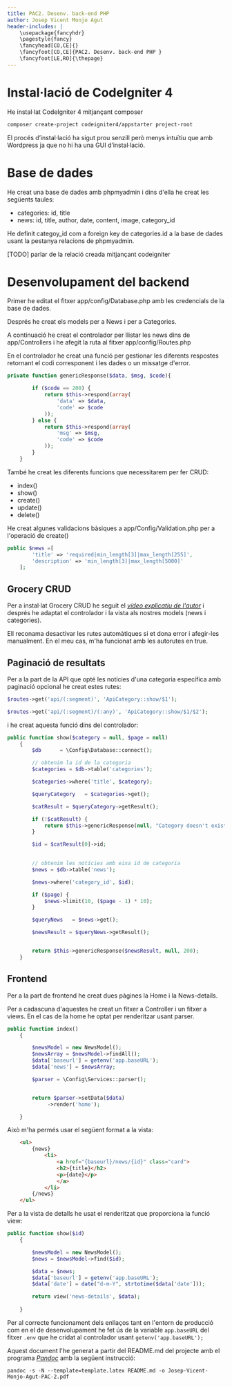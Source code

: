 ```yaml
---
title: PAC2. Desenv. back-end PHP 
author: Josep Vicent Monjo Agut
header-includes: |
    \usepackage{fancyhdr}
    \pagestyle{fancy}
    \fancyhead[CO,CE]{}
    \fancyfoot[CO,CE]{PAC2. Desenv. back-end PHP }
    \fancyfoot[LE,RO]{\thepage}
---
```


# Instal·lació de CodeIgniter 4

He instal·lat CodeIgniter 4 mitjançant composer

```bash
composer create-project codeigniter4/appstarter project-root
```

El procés d’instal·lació ha sigut prou senzill però menys intuïtiu que amb Wordpress ja que no hi ha una GUI d’instal·lació.

# Base de dades

He creat una base de dades amb phpmyadmin i dins d'ella he creat les següents taules:

- categories: id, title
- news: id, title, author, date, content, image, category_id

He definit categoy_id com a foreign key de categories.id a la base de dades usant la pestanya relacions de phpmyadmin.

[TODO] parlar de la relació creada mitjançant codeigniter

# Desenvolupament del backend

Primer he editat el fitxer app/config/Database.php amb les credencials de la base de dades.

Després he creat els models per a News i per a Categories.

A continuació he creat el controlador per llistar les news dins de app/Controllers i he afegit la ruta al fitxer app/config/Routes.php

En el controlador he creat una funció per gestionar les diferents respostes retornant el codi corresponent i les dades o un missatge d'error.

```php
private function genericResponse($data, $msg, $code){

        if ($code == 200) {
            return $this->respond(array(
                'data' => $data,
                'code' => $code
            ));
        } else {
            return $this->respond(array(
                'msg' => $msg,
                'code' => $code
            ));
        }
    }
```

També he creat les diferents funcions que necessitarem per fer CRUD:

- index()
- show()
- create()
- update()
- delete()

He creat algunes validacions bàsiques a app/Config/Validation.php per a l'operació de create()

```php
public $news =[
        'title' => 'required|min_length[3]|max_length[255]',
        'description' => 'min_length[3]|max_length[5000]'
    ];
```

## Grocery CRUD

Per a instal·lat Grocery CRUD he seguit el [_vídeo explicatiu de l'autor_](https://www.youtube.com/watch?v=h-1q3IItG0I&t=308s&ab_channel=HappyDevelopers) i després he adaptat el controlador i la vista als nostres models (news i categories).

Ell reconama desactivar les rutes automàtiques si et dona error i afegir-les manualment. En el meu cas, m'ha funcionat amb les autorutes en true.


## Paginació de resultats
Per a la part de la API que opté les notícies d'una categoria específica amb paginació opcional he creat estes rutes:

```php
$routes->get('api/(:segment)', 'ApiCategory::show/$1');

$routes->get('api/(:segment)/(:any)', 'ApiCategory::show/$1/$2');

```


i he creat aquesta funció dins del controlador:

```php
public function show($category = null, $page = null)
    {
        $db      = \Config\Database::connect();

        // obtenim la id de la categoria
        $categories = $db->table('categories');

        $categories->where('title', $category);

        $queryCategory   = $categories->get();

        $catResult = $queryCategory->getResult();

        if (!$catResult) {
            return $this->genericResponse(null, "Category doesn't exist", 404);
        }

        $id = $catResult[0]->id;

        
        // obtenim les notícies amb eixa id de categoria
        $news = $db->table('news');

        $news->where('category_id', $id);

        if ($page) {
            $news->limit(10, ($page - 1) * 10);
        }

        $queryNews   = $news->get();

        $newsResult = $queryNews->getResult();


        return $this->genericResponse($newsResult, null, 200);
    }
```

## Frontend

Per a la part de frontend he creat dues pàgines la Home i la News-details.

Per a cadascuna d'aquestes he creat un fitxer a Controller i un fitxer a views. En el cas de la home he optat per renderitzar usant parser.

```php
public function index()
	{

		$newsModel = new NewsModel();
		$newsArray = $newsModel->findAll();
		$data['baseurl'] = getenv('app.baseURL');
		$data['news'] = $newsArray;

		$parser = \Config\Services::parser();


		return $parser->setData($data)
             ->render('home');

    }
```
Això m'ha permés usar el següent format a la vista:

```html
    <ul>
        {news}
            <li>
                <a href="{baseurl}/news/{id}" class="card">
                <h2>{title}</h2>
                <p>{date}</p>
                </a>
            </li>
        {/news}
    </ul>
```

Per a la vista de detalls he usat el renderitzat que proporciona la funció view:

```php
public function show($id)
	{

		$newsModel = new NewsModel();
		$news = $newsModel->find($id);

		$data = $news;
		$data['baseurl'] = getenv('app.baseURL');
		$data['date'] = date("d-m-Y", strtotime($data['date']));

		return view('news-details', $data);
			 
    }
```

Per al correcte funcionament dels enllaços tant en l'entorn de producció com en el de desenvolupament he fet ús de la variable `app.baseURL` del fitxer `.env` que he cridat al controlador usant `getenv('app.baseURL');`

Aquest document l'he generat a partir del README.md del projecte amb el programa [_Pandoc_](https://pandoc.org/) amb la següent instrucció:

`pandoc -s -N --template=template.latex README.md -o Josep-Vicent-Monjo-Agut-PAC-2.pdf`

